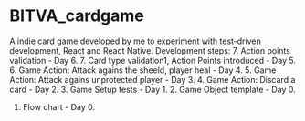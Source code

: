 # BITVA_cardgame
A indie card game developed by me to experiment with test-driven development, React and React Native.
Development steps:
7. Action points validation - Day 6.
7. Card type validation1, Action Points introduced - Day 5.
6. Game Action: Attack agains the sheeld, player heal - Day 4.
5. Game Action: Attack agains unprotected player - Day 3.
4. Game Action: Discard a card - Day 2.
3. Game Setup tests - Day 1.
2. Game Object template - Day 0.
1. Flow chart - Day 0.

